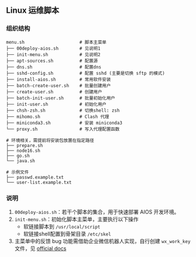 ## Linux 运维脚本

### 组织结构

```
menu.sh                     # 脚本主菜单
├── 00deploy-aios.sh        # 见说明1
├── init-menu.sh            # 见说明2
├── apt-sources.sh          # 配置源
├── dns.sh                  # 配置dns
├── sshd-config.sh          # 配置 sshd (主要是切换 sftp 的模式)
├── install-aios.sh         # 常用软件安装
├── batch-create-user.sh    # 批量创建用户
├── create-user.sh          # 创建用户
├── batch-init-user.sh      # 批量初始化用户
├── init-user.sh            # 初始化用户
├── chsh-zsh.sh             # 切换shell: zsh
├── mihomo.sh               # Clash 代理
├── miniconda3.sh           # 安装 miniconda3
└── proxy.sh                # 写入代理配置函数

# 环境相关，需提前将安装包放置在指定路径
├── prepare.sh
├── node16.sh
├── go.sh
└── java.sh

# 示例文件
├── passwd.example.txt
└── user-list.example.txt
```

### 说明

1. `00deploy-aios.sh`：若干个脚本的集合，用于快速部署 AIOS 开发环境。
2. `init-menu.sh`：初始化脚本主菜单，主要执行以下操作
    - 软链接脚本到 `/usr/local/script`
    - 软链接shell配置到骨架目录 `/etc/skel`
3. 主菜单中的反馈 bug 功能需借助企业微信机器人实现，自行创建 `wx_work_key` 文件，见 [official docs](https://developer.work.weixin.qq.com/document/path/91770#%E6%96%87%E6%9C%AC%E7%B1%BB%E5%9E%8B)